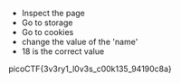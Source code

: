 * Inspect the page 
* Go to storage
* Go to cookies
* change the value of the 'name'
* 18 is the correct value



picoCTF{3v3ry1\_l0v3s\_c00k135\_94190c8a}

